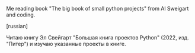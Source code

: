 Me reading book "The big book of small python projects" from Al Sweigart and coding. 
 
[russian]

Читаю книгу Эл Свейгарт "Большая книга проектов Python" (2022, изд. "Питер") и изучаю указанные проекты в книге.

